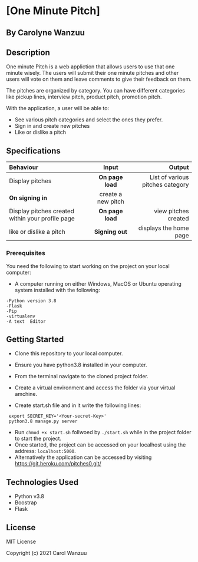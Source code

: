 # [One Minute Pitch]

## By Carolyne Wanzuu

## Description

One minute Pitch is a web appliction that allows users to use that one minute wisely. The users will submit their one minute pitches and other users will vote on them and leave comments to give their feedback on them.

The pitches are organized by category. You can have different categories like pickup lines, interview pitch, product pitch, promotion pitch.

With the application, a user will be able to:

* See various pitch categories and select the ones they prefer.
* Sign in and create new pitches
* Like or dislike a pitch

## Specifications
| Behaviour | Input | Output |
| :---------------- | :---------------: | ------------------: |
| Display pitches | **On page load** | List of various pitches category |
**On signing in** | create a new pitch|
| Display pitches created within your profile page | **On page load** | view pitches created |
| like or dislike a pitch| **Signing out** |displays the home page  |

### Prerequisites

You need the following to start working on the project on your local computer:

* A computer running on either Windows, MacOS or Ubuntu operating system installed with the following:

```
-Python version 3.8
-Flask
-Pip
-virtualenv
-A text  Editor
```

## Getting Started

* Clone this repository to your local computer.
* Ensure you have python3.8 installed in your computer.
* From the terminal navigate to the cloned project folder.
* Create a virtual environment and access the folder via your virtual amchine.

* Create start.sh file and in it write the following lines:
```
 export SECRET_KEY='<Your-secret-Key>'
 python3.8 manage.py server
```
* Run ```chmod +x start.sh``` follwoed by ``` ./start.sh ``` while in the project folder to start the project.
* Once started, the project can be accessed on your localhost using the address: ``` localhost:5000 ```.
* Alternatively the application can be accessed by visiting https://git.heroku.com/pitches0.git/

## Technologies Used

* Python v3.8
* Boostrap
* Flask


## License

MIT License

Copyright (c) 2021 Carol Wanzuu